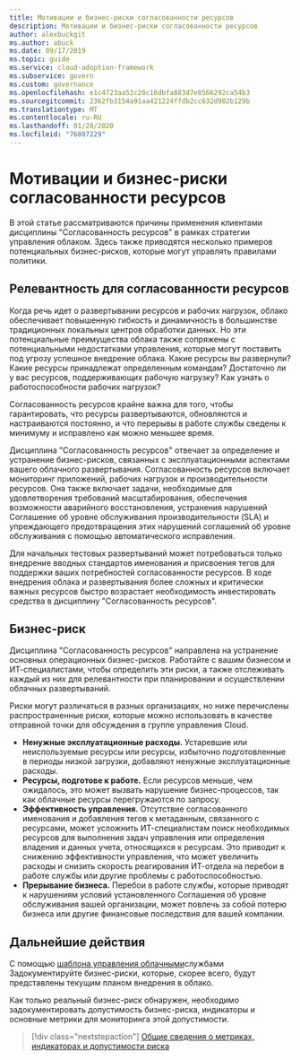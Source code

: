 ```yaml
---
title: Мотивации и бизнес-риски согласованности ресурсов
description: Мотивации и бизнес-риски согласованности ресурсов
author: alexbuckgit
ms.author: abuck
ms.date: 09/17/2019
ms.topic: guide
ms.service: cloud-adoption-framework
ms.subservice: govern
ms.custom: governance
ms.openlocfilehash: e1c4723aa52c20c16dbfa883d7e8566292ca54b3
ms.sourcegitcommit: 2362fb3154a91aa421224ffdb2cc632d982b129b
ms.translationtype: MT
ms.contentlocale: ru-RU
ms.lasthandoff: 01/28/2020
ms.locfileid: "76807229"
---
```

# <a name="resource-consistency-motivations-and-business-risks"></a>Мотивации и бизнес-риски согласованности ресурсов

В этой статье рассматриваются причины применения клиентами дисциплины "Согласованность ресурсов" в рамках стратегии управления облаком. Здесь также приводятся несколько примеров потенциальных бизнес-рисков, которые могут управлять правилами политики.

<!-- markdownlint-disable MD026 -->

## <a name="resource-consistency-relevancy"></a>Релевантность для согласованности ресурсов

Когда речь идет о развертывании ресурсов и рабочих нагрузок, облако обеспечивает повышенную гибкость и динамичность в большинстве традиционных локальных центров обработки данных. Но эти потенциальные преимущества облака также сопряжены с потенциальными недостатками управления, которые могут поставить под угрозу успешное внедрение облака. Какие ресурсы вы развернули? Какие ресурсы принадлежат определенным командам? Достаточно ли у вас ресурсов, поддерживающих рабочую нагрузку? Как узнать о работоспособности рабочих нагрузок?

Согласованность ресурсов крайне важна для того, чтобы гарантировать, что ресурсы развертываются, обновляются и настраиваются постоянно, и что перерывы в работе службы сведены к минимуму и исправлено как можно меньшее время.

Дисциплина "Согласованность ресурсов" отвечает за определение и устранение бизнес-рисков, связанных с эксплуатационными аспектами вашего облачного развертывания. Согласованность ресурсов включает мониторинг приложений, рабочих нагрузок и производительности ресурсов. Она также включает задачи, необходимые для удовлетворения требований масштабирования, обеспечения возможности аварийного восстановления, устранения нарушений Соглашение об уровне обслуживания производительности (SLA) и упреждающего предотвращения этих нарушений соглашений об уровне обслуживания с помощью автоматического исправления.

Для начальных тестовых развертываний может потребоваться только внедрение вводных стандартов именования и присвоения тегов для поддержки ваших потребностей согласованности ресурсов. В ходе внедрения облака и развертывания более сложных и критически важных ресурсов быстро возрастает необходимость инвестировать средства в дисциплину "Согласованность ресурсов".

## <a name="business-risk"></a>Бизнес-риск

Дисциплина "Согласованность ресурсов" направлена на устранение основных операционных бизнес-рисков. Работайте с вашим бизнесом и ИТ-специалистами, чтобы определить эти риски, а также отслеживать каждый из них для релевантности при планировании и осуществлении облачных развертываний.

Риски могут различаться в разных организациях, но ниже перечислены распространенные риски, которые можно использовать в качестве отправной точки для обсуждения в группе управления Cloud.

- **Ненужные эксплуатационные расходы.** Устаревшие или неиспользуемые ресурсы или ресурсы, избыточно подготовленные в периоды низкой загрузки, добавляют ненужные эксплуатационные расходы.
- **Ресурсы, подготове к работе.** Если ресурсов меньше, чем ожидалось, это может вызвать нарушение бизнес-процессов, так как облачные ресурсы перегружаются по запросу.
- **Эффективность управления.** Отсутствие согласованного именования и добавления тегов к метаданным, связанного с ресурсами, может усложнить ИТ-специалистам поиск необходимых ресурсов для выполнения задач управления или определения владения и данных учета, относящихся к ресурсам. Это приводит к снижению эффективности управления, что может увеличить расходы и снизить скорость реагирования ИТ-отдела на перебои в работе службы или другие проблемы с работоспособностью.
- **Прерывание бизнеса.** Перебои в работе службы, которые приводят к нарушениям условий установленного Соглашения об уровне обслуживания вашей организации, может повлечь за собой потерю бизнеса или другие финансовые последствия для вашей компании.

## <a name="next-steps"></a>Дальнейшие действия

С помощью [шаблона управления облачными](./template.md)службами Задокументируйте бизнес-риски, которые, скорее всего, будут представлены текущим планом внедрения в облако.

Как только реальный бизнес-риск обнаружен, необходимо задокументировать допустимость бизнес-риска, индикаторы и основные метрики для мониторинга этой допустимости.

> [!div class="nextstepaction"]
> [Общие сведения о метриках, индикаторах и допустимости риска](./metrics-tolerance.md)
